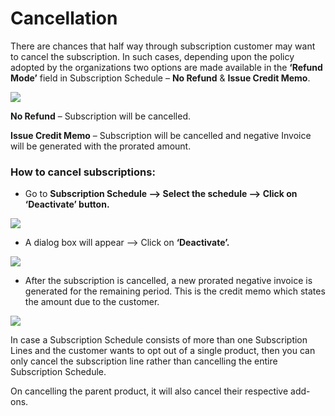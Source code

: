 # Cancellation

There are chances that half way through subscription customer may want to cancel the subscription. In such cases, depending upon the policy adopted by the organizations two options are made available in the **‘Refund Mode’** field in Subscription Schedule – **No Refund** & **Issue Credit Memo**.

![](../../.gitbook/assets/Cancel\_1.png)

**No Refund** – Subscription will be cancelled.

**Issue Credit Memo** – Subscription will be cancelled and negative Invoice will be generated with the prorated amount.

### How to cancel subscriptions:

* Go to **Subscription Schedule --> Select the schedule --> Click on ‘Deactivate’ button.**

![](../../.gitbook/assets/Cancel\_2.png)

* A dialog box will appear --> Click on **‘Deactivate’.**

![](../../.gitbook/assets/Cancel\_3.png)

* After the subscription is cancelled, a new prorated negative invoice is generated for the remaining period. This is the credit memo which states the amount due to the customer.

![](../../.gitbook/assets/Cancel\_4.png)

In case a Subscription Schedule consists of more than one Subscription Lines and the customer wants to opt out of a single product, then you can only cancel the subscription line rather than cancelling the entire Subscription Schedule.

On cancelling the parent product, it will also cancel their respective add-ons.
